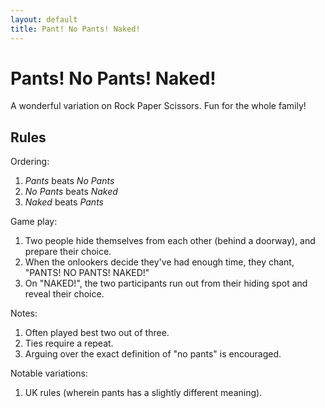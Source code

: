 ```yaml
---
layout: default
title: Pant! No Pants! Naked!
---
```


Pants! No Pants! Naked!
=======================

A wonderful variation on Rock Paper Scissors. Fun for the whole family!

Rules
-----

Ordering:
  1. *Pants* beats *No Pants*
  1. *No Pants* beats *Naked*
  1. *Naked* beats *Pants*

Game play:
  1. Two people hide themselves from each other (behind a doorway), and prepare their choice.
  1. When the onlookers decide they've had enough time, they chant, "PANTS! NO PANTS! NAKED!"
  1. On "NAKED!", the two participants run out from their hiding spot and reveal their choice.
  
Notes:
  1. Often played best two out of three.
  1. Ties require a repeat.
  1. Arguing over the exact definition of "no pants" is encouraged.
  
Notable variations:
  1. UK rules (wherein pants has a slightly different meaning).
